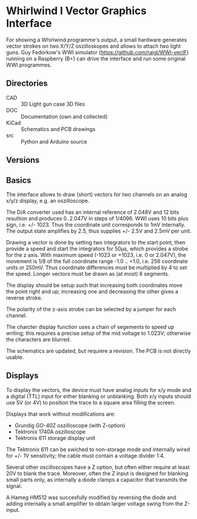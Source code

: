 # Whirlwind I Vector Graphics Interface

For showing a Whirlwind programme's output, a small hardware
generates vector strokes on two X/Y/Z oszilloskopes
and allows to attach two light guns.
Guy Fedorkow's WWI simulator (https://github.com/raigl/WWI-vecIF) running on a Raspberry (B+) 
can drive the interface and run some original WWI programmes.

## Directories

<dl>
<dt> CAD   <dd> 3D Light gun case 3D files 
<dt> DOC   <dd> Documentation (own and collected)  
<dt> KiCad <dd> Schematics and PCB drawings
<dt> src   <dd> Python and Arduino source
</dl>

## Versions


## Basics

The interface allows to draw (short) vectors for two channels
on an analog x/y/z display, e.g. an oszilloscope.

The D/A converter used has an internal reference of 2.048V and 12 bits
resultion and produces 0..2.047V in steps of 1/4096. 
WWI uses 10 bits plus sign, i.e. +/- 1023.
Thus the coordinate unit corresponds to 1mV internally.
The output state amplifies by 2.5, thus supplies +/- 2.5V and 2.5mV per unit. 

Drawing a vector is done by setting two integrators to the start point,
then provide a speed and start the integrators for 50µs,
which provides a strobe for the z axis.
With maximum speed (-1023 or +1023, i.e. 0 or 2.047V), the movement is 1/8 of the full coordinate range -1.0 .. +1.0,
i.e. 256 coordinate units or 250mV. 
Thus coordinate differences must be multiplied by 4 to set the speed. 
Longer vectors must be drawn as (at most) 8 segments.

The display should be setup such that increasing both coordinates  move the point right and up;
increasing one and decreasing the other gives a reverse stroke.  

The polarity of the z-axis strobe can be selected by a jumper for each channel.

The charcter display function uses a chain of segements to speed up
writing; this requires a precise setup of the mid voltage
to 1.023V; otherwise the characters are blurred.

The schematics are updated, but requiere a revision. The PCB is not directly usable. 

## Displays
 
To display the vectors, the device must have analog inputs for x/y mode
and a digital (TTL) input for either blanking or unblanking. 
Both x/y inputs should use 5V (or 4V) to position the trace
to a square area filling the screen. 

Displays that work without modifications are:
- Grundig GO-40Z oszilloscope (with Z-option)
- Tektronix 1740A oszilloscope 
- Tektronix 611 storage display unit

The Tektronix 611 can be swiched to non-storage mode and internally wired
for +/- 1V sensitivity; the cable must contain a voltage divider 1:4.

Several other oscilloscopes have a Z option, but often either require
at least 20V to blank the trace. Moreover, often the Z input is 
designed for blanking small parts only, as internally a diode clamps a
capacitor that transmits the signal.

A Hameg HM512 was succesfully modified by reversing the diode and
adding internally a small amplifier to obtain larger voltage swing
from the Z-input. 


  


 

